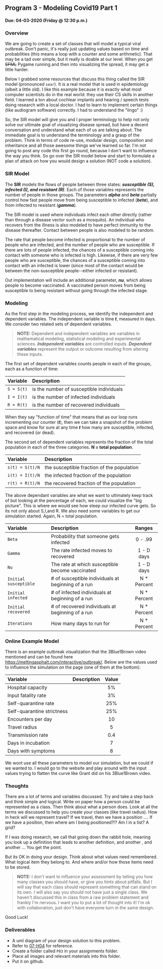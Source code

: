 ## Program 3 - Modeling Covid19 Part 1
#### Due: 04-03-2020 (Friday @ 12:30 p.m.)

### Overview

We are going to create a set of classes that will model a typical viral outbreak. Don't panic, it's really just updating values based on time and probabilities (this means a loop with a counter and some arithmetic). That may be a tad over simple, but it really is doable at our level. When you get ~~SFML~~ Pygame running and then into visualizing the spread, it may get a little harder. 

Below I grabbed some resources that discuss this thing called the SIR model (pronounced `sear`). It is a real model that is used in epidemiology (albeit a little old). I like this example because it is exactly what most computer scientists do in the real world: they use their CS skills in another field. I learned a ton about cochlear implants and hearing / speech tests doing research with a local doctor. I had to learn to implement certain things (like audiogram software) correctly. I had to understand the "lingo" :) 

So, the SIR model will give you and I proper terminology to help not only solve our ultimate goal of visualizing disease spread, but have a decent conversation and understand what each of us are talking about. The immediate goal is to understand the terminology and a grasp of the problem.  Think in terms of code re-use, modular design, composition and inheritance and all those awesome things we've learned so far. I'm not going to post any code this first go round, because I don't want to influence the way you think. So go over the SIR model below and start to formulate a plan of attack on how you would design a solution (NOT code a solution).

### SIR Model

The **SIR** models the flows of people between three states: ***susceptible (S), infected (I), and resistant (R)***. Each of those variables represents the number of people in those groups. The parameters ***alpha*** and ***beta*** partially control how fast people move from being susceptible to infected (***beta***), and from infected to resistant (***gamma***).

The SIR model is used where individuals infect each other directly (rather than through a disease vector such as a mosquito). An individual who recovers from the illness is also modeled to have perfect immunity to the disease thereafter. Contact between people is also modeled to be random.

The rate that people become infected is proportional to the number of people who are infected, and the number of people who are susceptible. If there are lots of people infected, the chances of a susceptible coming into contact with someone who is infected is high. Likewise, if there are very few people who are susceptible, the chances of a susceptible coming into contact with an infected is lower (since most of the contact would be between the non-susceptible people--either infected or resistant).

Out implementation will include an additional parameter, ***nu***, which allows people to become vaccinated. A vaccinated person moves from being susceptible to being resistant without going through the infected stage.

### Modeling

As the first step in the modeling process, we identify the independent and dependent variables. The independent variable is time  ***t***,  measured in days. We consider two related sets of dependent variables.

>**NOTE:** Dependent and independent variables are variables in mathematical modeling, statistical modeling and experimental sciences. ***Independent variables*** are controlled inputs. ***Dependent variables*** represent the output or outcome resulting from altering these inputs.

The first set of dependent variables counts people in each of the groups, each as a function of time:

| Variable   | Description                              |
| :--------- | :--------------------------------------- |
| `S = S(t)` | is the number of susceptible individuals |
| `I = I(t)` | is the number of infected individuals    |
| `R = R(t)` | is the number of recovered individuals   |

When they say "function of time" that means that as our loop runs incrementing our counter (***t***), then we can take a snapshot of the problem space and know for sure at any time ***t*** how many are susceptible, infected, and recovered (or dead).


The second set of dependent variables represents the fraction of the total population in each of the three categories. **N = total population**.

| Variable        | Description                                |
| :-------------- | :----------------------------------------- |
| `s(t) = S(t)/N` | the susceptible fraction of the population |
| `i(t) = I(t)/N` | the infected fraction of the population    |
| `r(t) = R(t)/N` | the recovered fraction of the population   |

The above dependant variables are what we want to ultimately keep track of but looking at the percentage of each, we could visualize the "big picture". This is where we would see how steep our infected curve gets. So its not only about S,I,and R. We also need some variables to get our simulation started. Again, N = total population.

| Variable              | Description                                        |   Ranges    |
| :-------------------- | :------------------------------------------------- | :---------: |
| `Beta`                | Probability that someone gets infected             |   0 - .99   |
| `Gamma`               | The rate infected moves to recovered               | 1 - D days  |
| `Nu`                  | The rate at which susceptible become vaccinated    | 1 - D days  |
| `Initial susceptible` | # of susceptible individuals at beginning of a run | N * Percent |
| `Initial infected `   | # of infected individuals at beginning of a run    | N * Percent |
| `Initial recovered`   | # of recovered individuals at beginning of a run   | N * Percent |
| `Iterations`          | How many days to run for                           | N * Percent |


### Online Example Model

There is an example outbreak visualization that the 3Blue1Brown video mentioned and can be found here https://meltingasphalt.com/interactive/outbreak/. Below are the values used to influence the simulation on the page (one of them at the bottom):

| Variable                   | Description | Value |
| :------------------------- | :---------- | :---: |
| Hospital capacity          |             |  5%   |
| Input fatality rate        |             |  3%   |
| Self-quarantine rate       |             |  25%  |
| Self-quarantine strictness |             |  25%  |
| Encounters per day         |             |  10   |
| Travel radius              |             |   5   |
| Transmission rate          |             |  0.4  |
| Days in incubation         |             |   7   |
| Days with symptoms         |             |   8   |

We wont use all these parameters to model our simulation, but we could if we wanted to. I would go to the website and play around with the input values trying to flatten the curve like Grant did on his 3Blue1Brown video.

### Thoughts

There are a lot of terms and variables discussed. Try and take a step back and think simple and logical. Write on paper how a person could be represented as a class. Then think about what a person does. Look at all the terms we discussed to help you create your classes (like travel radius). How in heck will we represent travel? If we travel, then we have a position .... If we have a position, then where am I being positioned?!? Am I in a list? A grid? 

If I was doing research, we call that going down the rabbit hole, meaning you look up a definition that leads to another definition, and another , and another ... You get the point.

But its OK in doing your design. Think about what values need remembered. What logical item they belong to. And where and/or how those items need to be stored. 

>**NOTE:** I don't want to influence your assessment by telling you how many classes you should have, or give you hints about pitfalls. But I will say that each class should represent something that can stand on its own. I will also say you should not have just a single class. We haven't discussed this in class from a raw problem statement and frankly I'm nervous. I want you to put a lot of thought into it! I'm ok with collaboration, just don't have everyone turn in the same design.

Good Luck!

### Deliverables 

- A uml diagram of your design solution to this problem. 
- Refer to [07-H04](../07-H04/README.md) for reference.
- Create a folder called `P03` in your assignments folder.
- Place all images and relevant materials into this folder. 
- Put it on github.
